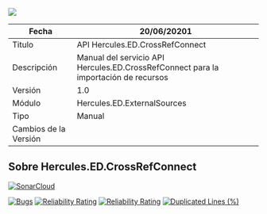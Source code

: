 ![](../../Docs/media/CabeceraDocumentosMD.png)

| Fecha         | 20/06/20201                                                  |
| ------------- | ------------------------------------------------------------ |
|Titulo|API Hercules.ED.CrossRefConnect| 
|Descripción|Manual del servicio API Hercules.ED.CrossRefConnect para la importación de recursos|
|Versión|1.0|
|Módulo|Hercules.ED.ExternalSources|
|Tipo|Manual|
|Cambios de la Versión| |

## Sobre Hercules.ED.CrossRefConnect

[![SonarCloud](https://sonarcloud.io/images/project_badges/sonarcloud-white.svg)](https://sonarcloud.io/summary/new_code?id=Hercules.ED.CrossRefConnect)

[![Bugs](https://sonarcloud.io/api/project_badges/measure?project=Hercules.ED.CrossRefConnect&metric=bugs)](https://sonarcloud.io/summary/new_code?id=Hercules.ED.CrossRefConnect)
[![Reliability Rating](https://sonarcloud.io/api/project_badges/measure?project=Hercules.ED.CrossRefConnect&metric=reliability_rating)](https://sonarcloud.io/summary/new_code?id=Hercules.ED.CrossRefConnect)
[![Reliability Rating](https://sonarcloud.io/api/project_badges/measure?project=Hercules.ED.CrossRefConnect&metric=reliability_rating)](https://sonarcloud.io/summary/new_code?id=Hercules.ED.CrossRefConnect)
[![Duplicated Lines (%)](https://sonarcloud.io/api/project_badges/measure?project=Hercules.ED.CrossRefConnect&metric=duplicated_lines_density)](https://sonarcloud.io/summary/new_code?id=Hercules.ED.CrossRefConnect)


